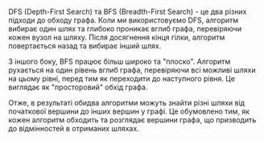 DFS (Depth-First Search) та BFS (Breadth-First Search) - це два різних підходи до обходу графа. Коли ми використовуємо DFS, алгоритм вибирає один шлях та глибоко проникає вглиб графа, перевіряючи кожен вузол на шляху. Після досягнення кінця гілки, алгоритм повертається назад та вибирає інший шлях.

З іншого боку, BFS працює більш широко та "плоско". Алгоритм рухається на один рівень вглиб графа, перевіряючи всі можливі шляхи на цьому рівні, перед тим як переходити до наступного рівня. Це виглядає як "просторовий" обхід графа.

Отже, в результаті обидва алгоритми можуть знайти різні шляхи від початкової вершини до інших вершин у графі. Це обумовлено тим, як кожен алгоритм обходить та розглядає вершини графа, що призводить до відмінностей в отриманих шляхах.
